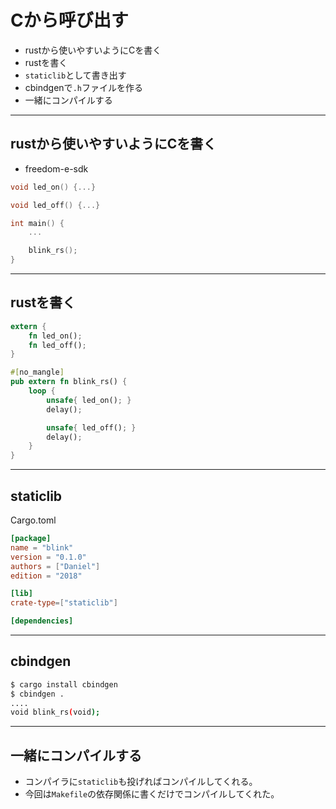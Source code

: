 # Cから呼び出す
* rustから使いやすいようにCを書く
* rustを書く
* `staticlib`として書き出す
* cbindgenで`.h`ファイルを作る
* 一緒にコンパイルする

---

## rustから使いやすいようにCを書く
* freedom-e-sdk
```c
void led_on() {...}

void led_off() {...}

int main() {
    ...

    blink_rs();
}
```

---

## rustを書く
```rust
extern {
    fn led_on();
    fn led_off();
}

#[no_mangle]
pub extern fn blink_rs() {
    loop {
        unsafe{ led_on(); }
        delay();

        unsafe{ led_off(); }
        delay();
    }
}
```

---

## staticlib
Cargo.toml
```toml
[package]
name = "blink"
version = "0.1.0"
authors = ["Daniel"]
edition = "2018"

[lib]
crate-type=["staticlib"]

[dependencies]
```

---

## cbindgen

```bash
$ cargo install cbindgen
$ cbindgen .
....
void blink_rs(void);
```

---

## 一緒にコンパイルする
* コンパイラに`staticlib`も投げればコンパイルしてくれる。
* 今回は`Makefile`の依存関係に書くだけでコンパイルしてくれた。


